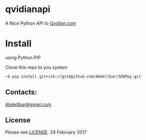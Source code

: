 # qvidianapi
A Nice Python API to [Qvidian.com](http://Qvidian.com/)

# Install
using Python PIP

Clone this repo to you system 
```sh
~$ pip install git+ssh://git@github.com/Abdellbar/SOAPpy.git
```

## Contacts:
Abdellbar@gmail.com

## License
Please see [LICENSE](https://github.com/Abdellbar/qvidianapi/blob/master/LICENSE).
24 February 2017
